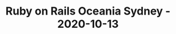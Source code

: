 ---
layout: post
title: Ruby on Rails Oceania Sydney - 2020-10-13
datetime: '2020-10-13 18:00:00 +1100'
name: Ruby on Rails Oceania Sydney
external_url: https://www.meetup.com/Ruby-On-Rails-Oceania-Sydney/events/gcxhwrybcnbrb/
online_event: true
year_month: 2020-10
---